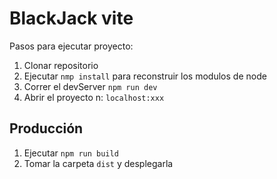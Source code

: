 # BlackJack vite

Pasos para ejecutar proyecto:

1. Clonar repositorio
2. Ejecutar ```nmp install``` para reconstruir los modulos de node
3. Correr el devServer ```npm run dev ```
4. Abrir el proyecto n: ```localhost:xxx```

## Producción

1. Ejecutar ```npm run build```
2. Tomar la carpeta ```dist``` y desplegarla 